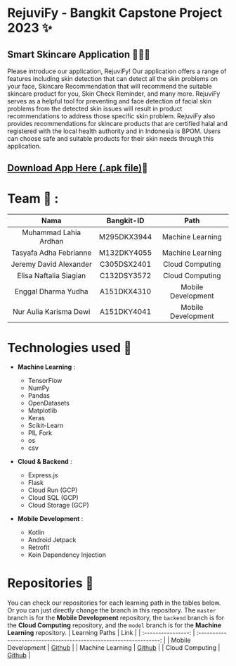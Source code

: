 # RejuviFy - Bangkit Capstone Project 2023 ✨


## Smart Skincare Application 💆‍♀️📱 <br>
Please introduce our application, RejuviFy! Our application offers a range of features including skin detection that can detect all the skin problems on your face, Skincare Recommendation that will recommend the suitable skincare product for you, Skin Check Reminder, and many more. RejuviFy serves as a helpful tool for preventing and face detection of facial skin problems from the detected skin issues will result in product recommendations to address those specific skin problem. RejuviFy also provides recommendations for skincare products that are certified halal and registered with the local health authority and in Indonesia is BPOM. Users can choose safe and suitable products for their skin needs through this application.

## [Download App Here (.apk file)](https://drive.google.com/drive/folders/1c-BPaxhh2_TOb_9CjSsYZoSoXHS4luN2)📲

# Team 🤝 :
|          Nama         | Bangkit-ID |       Path       |
|:---------------------:|:----------:|:----------------:|
|  Muhammad Lahia Ardhan  |  M295DKX3944  | Machine Learning |
|  Tasyafa Adha Febrianne  |  M132DKY4055  | Machine Learning |
|   Jeremy David Alexander    |  C305DSX2401  |  Cloud Computing |
|  Elisa Naftalia Siagian  |  C132DSY3572  |  Cloud Computing |
|    Enggal Dharma Yudha      |  A151DKX4310  |      Mobile Development     |
|    Nur Aulia Karisma Dewi      |  A151DKY4041  |      Mobile Development     |

# Technologies used 🔧 

- **Machine Learning** :
  * TensorFlow
  * NumPy
  * Pandas
  * OpenDatasets
  * Matplotlib
  * Keras
  * Scikit-Learn
  * PIL Fork
  * os
  * csv
  
- **Cloud & Backend** : 
  * Express.js
  * Flask
  * Cloud Run (GCP)
  * Cloud SQL (GCP)
  * Cloud Storage (GCP)

- **Mobile Development** :
  * Kotlin
  * Android Jetpack
  * Retrofit
  * Koin Dependency Injection 

# Repositories 📁
You can check our repositories for each learning path in the tables below. Or you can just directly change the branch in this repository. The `master` branch is for the **Mobile Development** repository, the `backend` branch is for the **Cloud Computing** repository, and the `model` branch is for the **Machine Learning** repository.
|   Learning Paths   |                                Link                                |
| :----------------: | :----------------------------------------------------------------: |
| Mobile Development | [Github](https://github.com/lahiardhan/RejuviFy/tree/android)       |
|  Machine Learning  |  [Github](https://github.com/lahiardhan/RejuviFy/tree/model)       |
|   Cloud Computing  |   [Github](https://github.com/lahiardhan/RejuviFy/tree/backend)    |
